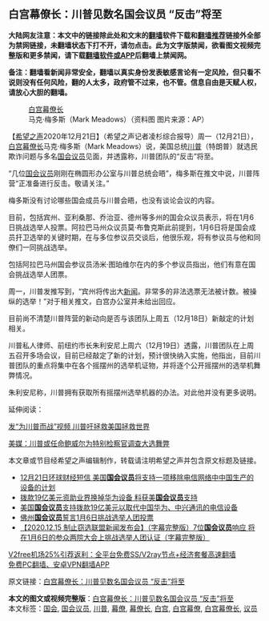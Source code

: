  <h2>白宫幕僚长：川普见数名国会议员 “反击”将至</h2> <p class="notice"><b>大陆网友注意：本文中的链接除此处和文末的<a href="https://github.com/bannedbook/fanqiang" >翻墙</a>软件下载和<a href="https://github.com/killgcd/justmysocks/blob/master/README.md">翻墙推荐</a>链接外全部为禁网链接，未翻墙状态下打不开，请勿点击。此为文字版禁闻，欲看图文视频完整版和更多禁闻，请下载<a href="https://github.com/bannedbook/fanqiang">翻墙软件或APP</a>后翻墙上禁闻网。</p><p>备注：翻墙看新闻非常安全，翻墙以真实身份发表敏感言论有一定风险，但只看不说则没有任何风险，翻的人太多，政府管不过来，也不管。信息自由是天赋人权，请放心大胆的翻墙。</b></p>  <div class="entry"> <figure><figcaption><a href="https://www.bannedbook.org/bnews/tag/%e7%99%bd%e5%ae%ab%e5%b9%95%e5%83%9a%e9%95%bf/" class="st_tag internal_tag" rel="tag" title="标签 白宫幕僚长 下的日志">白宫幕僚长</a>马克·梅多斯（Mark Meadows）（资料图 图片来源：AP）</figcaption></figure> <p>【<span class='wp_keywordlink_affiliate'><a href="https://www.soundofhope.org" title="希望之声" target="_blank">希望之声</a></span>2020年12月21日】（希望之声记者凌杉综合报导）周一（12月21日），<a href="https://www.bannedbook.org/bnews/tag/%e7%99%bd%e5%ae%ab/" class="st_tag internal_tag" rel="tag" title="标签 白宫 下的日志">白宫</a><a href="https://www.bannedbook.org/bnews/tag/%E5%B9%95%E5%83%9A%E9%95%BF/" class="st_tag internal_tag" rel="tag" title="标签 幕僚长 下的日志">幕僚长</a>马克·梅多斯（Mark Meadows）说，美国总统<a href="https://www.bannedbook.org/bnews/tag/%e5%b7%9d%e6%99%ae/" class="st_tag internal_tag" rel="tag" title="标签 川普 下的日志">川普</a>（特朗普）就选民欺诈问题与多名<a href="https://www.bannedbook.org/bnews/tag/%e5%9b%bd%e4%bc%9a%e8%ae%ae%e5%91%98/" class="st_tag internal_tag" rel="tag" title="标签 国会议员 下的日志">国会议员</a>见面，并透露称，川普团队的“反击”将至。</p> <p>“几位<a href="https://www.bannedbook.org/bnews/tag/%e5%9b%bd%e4%bc%9a/" class="st_tag internal_tag" rel="tag" title="标签 国会 下的日志">国会</a><a href="https://www.bannedbook.org/bnews/tag/%e8%ae%ae%e5%91%98/" class="st_tag internal_tag" rel="tag" title="标签 议员 下的日志">议员</a>刚刚在椭圆形办公室与川普总统会晤”，梅多斯在推文中说，川普阵营“正准备进行反击。敬请关注。”</p> <p></p> <p>梅多斯没有讨论哪些国会成员与川普会晤，也没有谈论会议的内容。</p> <p>目前，包括宾州、亚利桑那、乔治亚、德州等多州的国会众议员表示，将在1月6日挑战选举人投票。阿拉巴马州众议员莫·布鲁克斯此前提到，1月6日将是国会成员扞卫选举的关键时期，在与多位参议员交谈后，他很乐观，将有参议员与他和同僚们一同挑战选举。</p>  <p>包括阿拉巴马州国会参议员汤米·图珀维尔在内的多个参议员指出，他们有意在国会挑战选举人团票。</p> <p>周一，川普发推写到，“宾州将传出大<span class='wp_keywordlink_affiliate'><a href="https://www.bannedbook.org/" title="新闻">新闻</a></span>。非常多的非法选票无法被计数。被操纵的选举！”对于相关推文，白宫办公室并未给出回应。</p> <p>目前尚不清楚川普阵营的新动向是否与该团队上周五（12月18日）新敲定的计划相关。</p> <p>川普私人律师、前纽约市长朱利安尼上周六（12月19日）透露，川普团队在上周五召开多场会议，目前已经敲定了新的计划，预计很快纳入实施，他指出，目前川普团队的重点将集中在各个摇摆州的选举机证物，并将逐个公开摇摆州的选举机舞弊情况。</p> <p>朱利安尼称，川普拥有获取所有摇摆州选举机器的办法。对此他并没有更多说明。</p>  <p>延伸阅读：</p> <p><a data-ctorig="https://www.soundofhope.org/post/455305" data-cturl="https://www.google.com/url?client=internal-element-cse&amp;cx=007749283119516952101:0iwnfnkwnek&amp;q=https://www.soundofhope.org/post/455305&amp;sa=U&amp;ved=2ahUKEwjQ1_zBsODtAhXiGTQIHZdABbI4ChAWMAF6BAgJEAI&amp;usg=AOvVaw36-k6vBK4YWqKMFgk8TYDr" href="https://www.soundofhope.org/post/455305" target="_blank">发“为川普而战”视频 川普吁拯救美国拯救世界</a></p> <p><a data-ctorig="https://www.soundofhope.org/post/455353" data-cturl="https://www.google.com/url?client=internal-element-cse&amp;cx=007749283119516952101:0iwnfnkwnek&amp;q=https://www.soundofhope.org/post/455353&amp;sa=U&amp;ved=2ahUKEwje5PO1sODtAhW_IDQIHa2cC6oQFjAHegQIBxAC&amp;usg=AOvVaw0qjSaZKuxEV0UHezgOT2lT" href="https://www.soundofhope.org/post/455353" target="_blank">美媒：川普或任命鲍威尔为特别检察官调查大选舞弊</a></p> <p>本文章或节目经希望之声编辑制作，转载请注明希望之声并包含原文标题及链接。</p> <ul class='op-related-articles' title='相关阅读'> <li><a href='https://www.bannedbook.org/bnews/bannedvideo/20201222/1452399.html' target='_blank'>12月21日环球财经短信 美国<b>国会议员</b>将支持一项移除电信网络中中国生产的设备的计划</a></li> <li><a href='https://www.bannedbook.org/bnews/headline/20201221/1452309.html' target='_blank'>拨款19亿美元资助业界换掉华为设备 料获美<b>国会议员</b>支持</a></li> <li><a href='https://www.bannedbook.org/bnews/headline/20201221/1451922.html' target='_blank'>美国<b>国会议员</b>支持拨款19亿美元以取代中国华为、中兴通讯的电信设备</a></li> <li><a href='https://www.bannedbook.org/bnews/comments/20201221/1451783.html' target='_blank'>佛州<b>国会议员</b>誓言1月6日挑战选举人团投票</a></li> <li><a href='https://www.bannedbook.org/bnews/bannedvideo/20201219/1450711.html' target='_blank'>【2020.12.15 制止窃选联盟新闻发布会】（字幕完整版）7位<b>国会议员</b>响应 将在1月6日的参众两院大会上挑战选举人团认证（字幕完整版）</a></li> </ul> <p class="texttj"> <a href="https://www.bannedbook.org/forum23/topic22702.html" target="_blank">V2free机场25%引荐返利：全平台免费SS/V2ray节点+经济套餐高速翻墙</a><br/> <a href="https://github.com/bannedbook/fanqiang/wiki/%E7%A6%81%E9%97%BB%E7%BD%91%E5%AE%89%E5%8D%93%E7%BF%BB%E5%A2%99%E6%96%B0%E9%97%BBAPP" target="_blank">免费PC翻墙、安卓VPN翻墙APP</a></p><p>原文链接：<a class="src_link"  href="https://www.soundofhope.org/post/455956" target="_blank">白宫幕僚长：川普见数名国会议员 “反击”将至</a></p> <a name='sharetosocial'></a>       <div><b>本文的图文或视频完整版</b>：<a href='https://www.bannedbook.org/bnews/comments/20201222/1452622.html'>白宫幕僚长：川普见数名国会议员 “反击”将至</a></div>  </div><!--END ENTRY--> <div class="postfooter"> <div>本文标签：<a href="https://www.bannedbook.org/bnews/tag/%e5%9b%bd%e4%bc%9a/" rel="tag">国会</a>, <a href="https://www.bannedbook.org/bnews/tag/%e5%9b%bd%e4%bc%9a%e8%ae%ae%e5%91%98/" rel="tag">国会议员</a>, <a href="https://www.bannedbook.org/bnews/tag/%e5%b7%9d%e6%99%ae/" rel="tag">川普</a>, <a href="https://www.bannedbook.org/bnews/tag/%e5%b9%95%e5%83%9a/" rel="tag">幕僚</a>, <a href="https://www.bannedbook.org/bnews/tag/%E5%B9%95%E5%83%9A%E9%95%BF/" rel="tag">幕僚长</a>, <a href="https://www.bannedbook.org/bnews/tag/%e7%99%bd%e5%ae%ab/" rel="tag">白宫</a>, <a href="https://www.bannedbook.org/bnews/tag/%E7%99%BD%E5%AE%AB%E5%B9%95%E5%83%9A/" rel="tag">白宫幕僚</a>, <a href="https://www.bannedbook.org/bnews/tag/%e7%99%bd%e5%ae%ab%e5%b9%95%e5%83%9a%e9%95%bf/" rel="tag">白宫幕僚长</a>, <a href="https://www.bannedbook.org/bnews/tag/%e8%ae%ae%e5%91%98/" rel="tag">议员</a></div>  </div><!--END POSTFOOTER--> 
